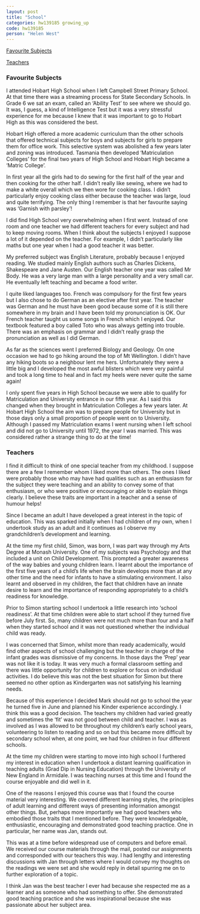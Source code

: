 ```yaml
---
layout: post
title: "School"
categories: hw139185 growing_up
code: hw139185
person: "Helen West"
---
```


[Favourite Subjects](#favourite-subjects)

[Teachers](#teachers)

### Favourite Subjects

I attended Hobart High School when I left Campbell Street Primary School. At that time there was a streaming process for State Secondary Schools. In Grade 6 we sat an exam, called an ‘Ability Test’ to see where we should go. It was, I guess, a kind of Intelligence Test but it was a very stressful experience for me because I knew that it was important to go to Hobart High as this was considered the best. 
 
Hobart High offered a more academic curriculum than the other schools that offered technical subjects for boys and subjects for girls to prepare them for office work.
This selective system was abolished a few years later and zoning was introduced. Tasmania then developed ‘Matriculation Colleges’ for the final two years of High School and Hobart High became a ‘Matric College’.
 
In first year all the girls had to do sewing for the first half of the year and then cooking for the other half. I didn’t really like sewing, where we had to make a white overall which we then wore for cooking class. I didn’t particularly enjoy cooking class either because the teacher was large, loud and quite terrifying. The only thing I remember is that her favourite saying was ‘Garnish with parsley’!
 
I did find High School very overwhelming when I first went. Instead of one room and one teacher we had different teachers for every subject and had to keep moving rooms. When I think about the subjects I enjoyed I suppose a lot of it depended on the teacher. For example, I didn’t particularly like maths but one year when I had a good teacher it was better.
 
My preferred subject was English Literature, probably because I enjoyed reading. We studied mainly English authors such as Charles Dickens, Shakespeare and Jane Austen. Our English teacher one year was called Mr Body. He was a very large man with a large personality and a very small car. He eventually left teaching and became a food writer.
 
I quite liked languages too. French was compulsory for the first few years but I also chose to do German as an elective after first year. The teacher was German and he must have been good because some of it is still there somewhere in my brain and I have been told my pronunciation is OK. Our French teacher taught us some songs in French which I enjoyed. Our textbook featured a boy called Toto who was always getting into trouble. There was an emphasis on grammar and I didn’t really grasp the pronunciation as well as I did German. 
 
As far as the sciences went I preferred Biology and Geology. On one occasion we had to go hiking around the top of Mt Wellington. I didn’t have any hiking boots so a neighbour lent me hers. Unfortunately they were a little big and I developed the most awful blisters which were very painful and took a long time to heal and in fact my heels were never quite the same again!
 
I only spent five years in High School because we were able to qualify for Matriculation and University entrance in our fifth year. As I said this changed when they brought in Matriculation Colleges a few years later. At Hobart High School the aim was to prepare people for University but in those days only a small proportion of people went on to University. Although I passed my Matriculation exams I went nursing when I left school and did not go to University until 1972, the year I was married. This was considered rather a strange thing to do at the time!

### Teachers

I find it difficult to think of one special teacher from my childhood. I suppose there are a few I remember whom I liked more than others. The ones I liked were probably those who may have had qualities such as an enthusiasm for the subject they were teaching and an ability to convey some of that enthusiasm, or who were positive or encouraging or able to explain things clearly. I believe these traits are important in a teacher and a sense of humour helps!

Since I became an adult I have developed a great interest in the topic of education. This was sparked initially when I had children of my own, when I undertook study as an adult and it continues as I observe my grandchildren’s development and learning.

At the time my first child, Simon, was born, I was part way through my Arts Degree at Monash University. One of my subjects was Psychology and that included a unit on Child Development. This prompted a greater awareness of the way babies and young children learn. I learnt about the importance of the first five years of a child’s life when the brain develops more than at any other time and the need for infants to have a stimulating environment. I also learnt and observed in my children, the fact that children have an innate desire to learn and the importance of responding appropriately to a child’s readiness for knowledge.

Prior to Simon starting school I undertook a little research into ‘school readiness’. At that time children were able to start school if they turned five before July first. So, many children were not much more than four and a half when they started school and it was not questioned whether the individual child was ready.

I was concerned that Simon, whilst more than ready academically, would find other aspects of school challenging but the teacher in charge of the infant grades was dismissive of my concerns. In those days the ‘Prep’ year was not like it is today. It was very much a formal classroom setting and there was little opportunity for children to explore or focus on individual activities. I do believe this was not the best situation for Simon but there seemed no other option as Kindergarten was not satisfying his learning needs.

Because of this experience I decided Mark should not go to school the year he turned five in June and planned his Kinder experience accordingly. I think this was a good decision. The teachers my children had varied greatly and sometimes the ‘fit’ was not good between child and teacher. I was as involved as I was allowed to be throughout my children’s early school years, volunteering to listen to reading and so on but this became more difficult by secondary school when, at one point, we had four children in four different schools.

At the time my children were starting to move into high school I furthered my interest in education when I undertook a distant learning qualification in teaching adults (Grad Dip in Nursing Education) through the University of New England in Armidale. I was teaching nurses at this time and I found the course enjoyable and did well in it.

One of the reasons I enjoyed this course was that I found the course material very interesting. We covered different learning styles, the principles of adult learning and different ways of presenting information amongst other things. But, perhaps more importantly we had good teachers who embodied those traits that I mentioned before. They were knowledgeable, enthusiastic, encouraging and demonstrated good teaching practice. One in particular, her name was Jan, stands out.

This was at a time before widespread use of computers and before email. We received our course materials through the mail, posted our assignments and corresponded with our teachers this way. I had lengthy and interesting discussions with Jan through letters where I would convey my thoughts on the readings we were set and she would reply in detail spurring me on to further exploration of a topic.

I think Jan was the best teacher I ever had because she respected me as a learner and as someone who had something to offer. She demonstrated good teaching practice and she was inspirational because she was passionate about her subject area.
